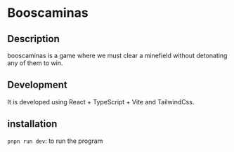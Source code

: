 # Booscaminas

## Description

booscaminas is a game where we must clear a minefield without detonating any of them to win.

## Development

It is developed using React + TypeScript + Vite and TailwindCss.

## installation

`pnpn run dev`: to run the program

